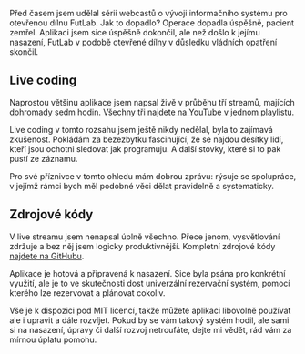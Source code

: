 <!-- dcterms:title = Jak to dopadlo s informačním systémem FutLabu? -->
<!-- dcterms:abstract = Před časem jsem udělal sérii webcastů o vývoji informačního systému pro otevřenou dílnu FutLab. Šlo o jednoduchou (ale ne triviální) aplikaci pro .NET 5. Jak to dopadlo? Operace dopadla úspěšně, pacient zemřel. Aplikaci jsem sice úspěšně dokončil, ale než došlo k jejímu nasazení, FutLab v podobě otevřené dílny v důsledku vládních opatření skončil. -->
<!-- dcterms:creator = Michal Altair Valášek -->
<!-- x4w:pictureUrl = /perex-pictures/20201115-futlabis-1.jpg -->
<!-- x4w:pictureWidth = 150 -->
<!-- x4w:pictureHeight = 150 -->
<!-- x4w:coverUrl = /cover-pictures/20201115-futlabis-1.jpg -->
<!-- x4w:category = IT -->
<!-- x4w:category = ReP -->
<!-- dcterms:dateAccepted = 2021-02-14 -->

Před časem jsem udělal sérii webcastů o vývoji informačního systému pro otevřenou dílnu FutLab. Jak to dopadlo? Operace dopadla úspěšně, pacient zemřel. Aplikaci jsem sice úspěšně dokončil, ale než došlo k jejímu nasazení, FutLab v podobě otevřené dílny v důsledku vládních opatření skončil.

## Live coding

Naprostou většinu aplikace jsem napsal živě v průběhu tří streamů, majících dohromady sedm hodin. Všechny tři [najdete na YouTube v jednom playlistu](https://www.youtube.com/playlist?list=PLoOpAe_g1x4IxYK9A8aT0To60DF6IHTFl).

Live coding v tomto rozsahu jsem ještě nikdy nedělal, byla to zajímavá zkušenost. Pokládám za bezezbytku fascinující, že se najdou desítky lidí, kteří jsou ochotni sledovat jak programuju. A další stovky, které si to pak pustí ze záznamu.

Pro své příznivce v tomto ohledu mám dobrou zprávu: rýsuje se spolupráce, v jejímž rámci bych měl podobné věci dělat pravidelně a systematicky.

## Zdrojové kódy

V live streamu jsem nenapsal úplně všechno. Přece jenom, vysvětlování zdržuje a bez něj jsem logicky produktivnější. Kompletní zdrojové kódy [najdete na GitHubu](https://github.com/ridercz/FutLabIS).

Aplikace je hotová a připravená k nasazení. Sice byla psána pro konkrétní využití, ale je to ve skutečnosti dost univerzální rezervační systém, pomocí kterého lze rezervovat a plánovat cokoliv.

Vše je k dispozici pod MIT licencí, takže můžete aplikaci libovolně používat ale i upravit a dále rozvíjet. Pokud by se vám takový systém hodil, ale sami si na nasazení, úpravy či další rozvoj netroufáte, dejte mi vědět, rád vám za mírnou úplatu pomohu.